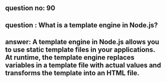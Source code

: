 
      
## question no: 90

## question : What is a template engine in Node.js?

## answer: A template engine in Node.js allows you to use static template files in your applications. At runtime, the template engine replaces variables in a template file with actual values and transforms the template into an HTML file.
      